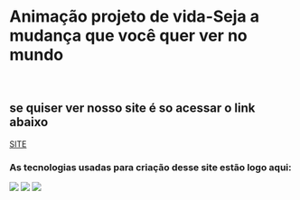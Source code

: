 <h1>Animação projeto de vida-Seja a mudança que você quer ver no mundo</h1>
<br>
<h2> se quiser ver nosso site é so acessar o link abaixo</h2>
<a href=https://pietrofminto.github.io/animacao-projeto-de-vida/>SITE</a>
<br>
<h3>As tecnologias usadas para criação desse site estão logo aqui:</h3>
<img src=https://img.shields.io/badge/HTML5-E34F26?style=for-the-badge&logo=html5&logoColor=white>
<img src=https://img.shields.io/badge/CSS3-1572B6?style=for-the-badge&logo=css3&logoColor=white>
<img src=https://img.shields.io/badge/JavaScript-F7DF1E?style=for-the-badge&logo=javascript&logoColor=black>
